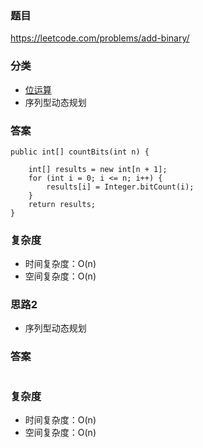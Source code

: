 ### 题目
https://leetcode.com/problems/add-binary/

### 分类
* [位运算](https://zhuanlan.zhihu.com/p/26890617)
* 序列型动态规划

### 答案
```
public int[] countBits(int n) {

    int[] results = new int[n + 1];
    for (int i = 0; i <= n; i++) {
        results[i] = Integer.bitCount(i);
    }
    return results;
}
```

### 复杂度
* 时间复杂度：O(n)
* 空间复杂度：O(n)

### 思路2
* 序列型动态规划

### 答案
```
```

### 复杂度
* 时间复杂度：O(n)
* 空间复杂度：O(n)
